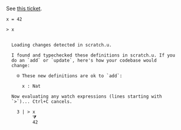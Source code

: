 
See [this ticket](https://github.com/unisonweb/unison/issues/849).

```unison
x = 42

> x
```

```ucm

  Loading changes detected in scratch.u.

  I found and typechecked these definitions in scratch.u. If you
  do an `add` or `update`, here's how your codebase would
  change:
  
    ⍟ These new definitions are ok to `add`:
    
      x : Nat
  
  Now evaluating any watch expressions (lines starting with
  `>`)... Ctrl+C cancels.

    3 | > x
          ⧩
          42

```
